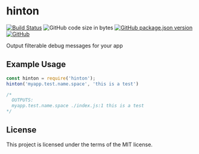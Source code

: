 # hinton
[![Build Status](https://travis-ci.org/markwylde/hinton.svg?branch=master)](https://travis-ci.org/markwylde/hinton)
![GitHub code size in bytes](https://img.shields.io/github/languages/code-size/markwylde/hinton)
[![GitHub package.json version](https://img.shields.io/github/package-json/v/markwylde/hinton)](https://github.com/markwylde/hinton/releases)
[![GitHub](https://img.shields.io/github/license/markwylde/hinton)](https://github.com/markwylde/hinton/blob/master/LICENSE)

Output filterable debug messages for your app

## Example Usage
```javascript
const hinton = require('hinton');
hinton('myapp.test.name.space', 'this is a test')

/*
  OUTPUTS:
  myapp.test.name.space ./index.js:1 this is a test
*/
```

## License
This project is licensed under the terms of the MIT license.
